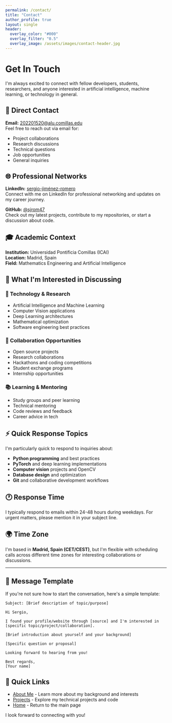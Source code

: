 ```yaml
---
permalink: /contact/
title: "Contact"
author_profile: true
layout: single
header:
  overlay_color: "#000"
  overlay_filter: "0.5"
  overlay_image: /assets/images/contact-header.jpg
---
```


# Get In Touch

I'm always excited to connect with fellow developers, students, researchers, and anyone interested in artificial intelligence, machine learning, or technology in general.

## 📧 Direct Contact

**Email:** [202201520@alu.comillas.edu](mailto:202201520@alu.comillas.edu)  
Feel free to reach out via email for:
- Project collaborations
- Research discussions  
- Technical questions
- Job opportunities
- General inquiries

## 🌐 Professional Networks

**LinkedIn:** [sergio-jiménez-romero](https://www.linkedin.com/in/sergio-jiménez-romero/)  
Connect with me on LinkedIn for professional networking and updates on my career journey.

**GitHub:** [@sjrom47](https://github.com/sjrom47)  
Check out my latest projects, contribute to my repositories, or start a discussion about code.

## 🎓 Academic Context

**Institution:** Universidad Pontificia Comillas (ICAI)  
**Location:** Madrid, Spain  
**Field:** Mathematics Engineering and Artificial Intelligence

## 💬 What I'm Interested in Discussing

### 🤖 Technology & Research
- Artificial Intelligence and Machine Learning
- Computer Vision applications
- Deep Learning architectures
- Mathematical optimization
- Software engineering best practices

### 🚀 Collaboration Opportunities
- Open source projects
- Research collaborations
- Hackathons and coding competitions
- Student exchange programs
- Internship opportunities

### 📚 Learning & Mentoring
- Study groups and peer learning
- Technical mentoring
- Code reviews and feedback
- Career advice in tech

## ⚡ Quick Response Topics

I'm particularly quick to respond to inquiries about:
- **Python programming** and best practices
- **PyTorch** and deep learning implementations
- **Computer vision** projects and OpenCV
- **Database design** and optimization
- **Git** and collaborative development workflows

## 🕐 Response Time

I typically respond to emails within 24-48 hours during weekdays. For urgent matters, please mention it in your subject line.

## 🌍 Time Zone

I'm based in **Madrid, Spain (CET/CEST)**, but I'm flexible with scheduling calls across different time zones for interesting collaborations or discussions.

---

## 📝 Message Template

If you're not sure how to start the conversation, here's a simple template:

```
Subject: [Brief description of topic/purpose]

Hi Sergio,

I found your profile/website through [source] and I'm interested in [specific topic/project/collaboration].

[Brief introduction about yourself and your background]

[Specific question or proposal]

Looking forward to hearing from you!

Best regards,
[Your name]
```

## 🔗 Quick Links

- [About Me](/about/) - Learn more about my background and interests
- [Projects](/projects/) - Explore my technical projects and code
- [Home](/) - Return to the main page

I look forward to connecting with you!
